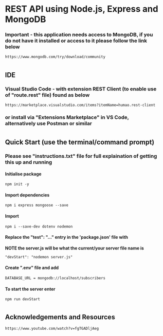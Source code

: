 # REST API using Node.js, Express and MongoDB

### Important - this application needs access to MongoDB, if you do not have it installed or access to it please follow the link below
```
https://www.mongodb.com/try/download/community
```
#
## IDE
### Visual Studio Code - with extension REST Client (to enable use of "route.rest" file) found as below
```
https://marketplace.visualstudio.com/items?itemName=humao.rest-client
```
### or install via "Extensions Marketplace" in VS Code, alternatively use Postman or similar

#
## Quick Start (use the terminal/command prompt)
### Please see "instructions.txt" file for full explaination of getting this up and running
#### Initialise package 
```
npm init -y
```
#### Import dependencies 
```
npm i express mongoose --save
```
#### Import 
```
npm i --save-dev dotenv nodemon
```
#### Replace the "test": "..." entry in the 'package.json' file with 
**NOTE the server.js will be what the current/your server file name is**
```
"devStart": "nodemon server.js"
```
#### Create ".env" file and add
```
DATABASE_URL = mongodb://localhost/subscribers
```
#### To start the server enter
```
npm run devStart
```
#
## Acknowledgements and Resources
```
https://www.youtube.com/watch?v=fgTGADljAeg
```


